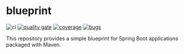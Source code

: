 # blueprint

![ci](https://github.com/tence/blueprint/workflows/ci/badge.svg)
[![quality gate](https://sonarcloud.io/api/project_badges/measure?project=tence_blueprint&metric=alert_status)](https://sonarcloud.io/dashboard?id=tence_blueprint)
[![coverage](https://sonarcloud.io/api/project_badges/measure?project=tence_blueprint&metric=coverage)](https://sonarcloud.io/dashboard?id=tence_blueprint)
[![bugs](https://sonarcloud.io/api/project_badges/measure?project=tence_blueprint&metric=bugs)](https://sonarcloud.io/dashboard?id=tence_blueprint)

This repository provides a simple blueprint for Spring Boot applications packaged with Maven.

